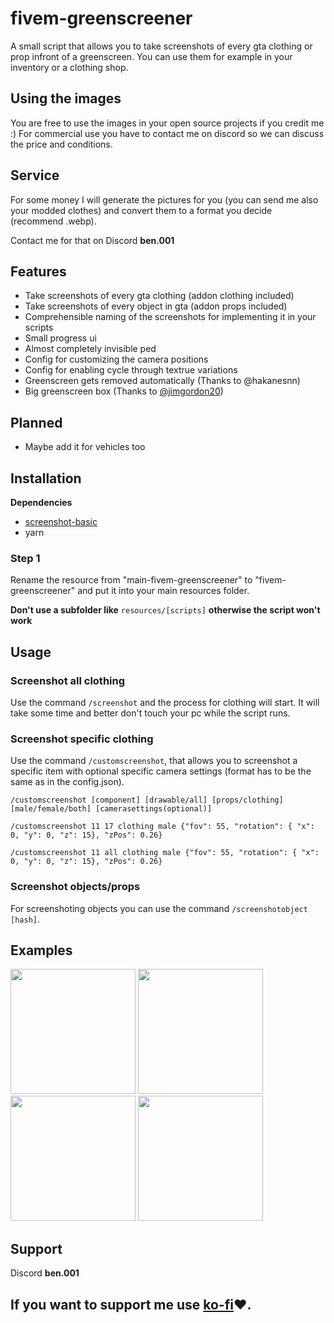 # fivem-greenscreener

A small script that allows you to take screenshots of every gta clothing or prop infront of a greenscreen.
You can use them for example in your inventory or a clothing shop.

## Using the images

You are free to use the images in your open source projects if you credit me :) 
For commercial use you have to contact me on discord so we can discuss the price and conditions.

## Service

For some money I will generate the pictures for you (you can send me also your modded clothes) and convert them to a format you decide (recommend .webp).

Contact me for that on Discord **ben.001**

## Features
- Take screenshots of every gta clothing (addon clothing included)
- Take screenshots of every object in gta (addon props included)
- Comprehensible naming of the screenshots for implementing it in your scripts
- Small progress ui
- Almost completely invisible ped
- Config for customizing the camera positions
- Config for enabling cycle through textrue variations
- Greenscreen gets removed automatically (Thanks to @hakanesnn)
- Big greenscreen box (Thanks to [@jimgordon20](https://github.com/jimgordon20/jim_g_green_screen))

## Planned
- Maybe add it for vehicles too

## Installation
**Dependencies**
- [screenshot-basic](https://github.com/citizenfx/screenshot-basic)
- yarn

### Step 1
Rename the resource from "main-fivem-greenscreener" to "fivem-greenscreener" and put it into your main resources folder.

**Don't use a subfolder like** `resources/[scripts]` **otherwise the script won't work**

## Usage
### Screenshot all clothing
Use the command `/screenshot` and the process for clothing will start.
It will take some time and better don't touch your pc while the script runs.


### Screenshot specific clothing
Use the command `/customscreenshot`, that allows you to screenshot a specific item with optional specific camera settings (format has to be the same as in the config.json).

`/customscreenshot [component] [drawable/all] [props/clothing] [male/female/both] [camerasettings(optional)]`

`/customscreenshot 11 17 clothing male {"fov": 55, "rotation": { "x": 0, "y": 0, "z": 15}, "zPos": 0.26}`

`/customscreenshot 11 all clothing male {"fov": 55, "rotation": { "x": 0, "y": 0, "z": 15}, "zPos": 0.26}`


### Screenshot objects/props
For screenshoting objects you can use the command `/screenshotobject [hash]`.

## Examples
<img src="https://i.imgur.com/2WJyGgy.png" width="200"> <img src="https://i.imgur.com/aAQwU4d.png" width="200">
<img src="https://i.imgur.com/EqY5Inu.png" width="200"> <img src="https://i.imgur.com/ctTF9M9.png" width="200">

## Support
Discord **ben.001**

## If you want to support me use [ko-fi](https://ko-fi.com/bentix)❤️​.
